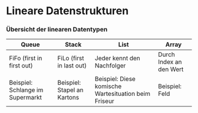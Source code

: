 # Lineare Datenstrukturen

### Übersicht der linearen Datentypen
| Queue | Stack | List |Array |
|--|--|--|--
| FiFo (first in first out) | FiLo (first in last out) | Jeder kennt den Nachfolger | Durch Index an den Wert
| Beispiel: Schlange im Supermarkt | Beispiel: Stapel an Kartons | Beispiel: Diese komische Wartesituation beim Friseur | Beispiel: Feld |
<!--stackedit_data:
eyJoaXN0b3J5IjpbMTk2MjA5ODAxNSwtNzU1NDUzNjcxLDgxMj
M1NzQ3NF19
-->
